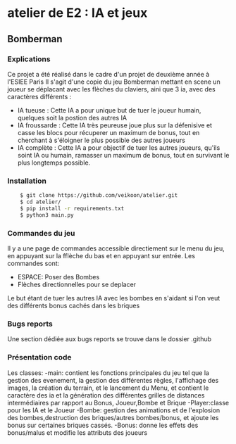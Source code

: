 # atelier de E2 : IA et jeux

## Bomberman

### Explications
Ce projet a été réalisé dans le cadre d'un projet de deuxième année à l'ESIEE Paris
Il s'agit d'une copie du jeu Bomberman mettant en scene un joueur se déplacant avec les flèches du claviers, aini que 3 ia, avec des caractères différents :
- IA tueuse : Cette IA a pour unique but de tuer le joueur humain, quelques soit la postion des autres IA
- IA froussarde : Cette IA très peureuse joue plus sur la défenisive et casse les blocs pour récuperer un maximum de bonus, tout en cherchant à s'éloigner le plus possible des autres joueurs
- IA complète : Cette IA a pour objectif de tuer les autres joueurs, qu'ils soint IA ou humain, ramasser un maximum de bonus, tout en survivant le plus longtemps possible.

### Installation
``` bash
	$ git clone https://github.com/veikoon/atelier.git
	$ cd atelier/
	$ pip install -r requirements.txt
	$ python3 main.py
```
### Commandes du jeu
Il y a une page de commandes accessible directiement sur le menu du jeu, en appuyant sur la fflèche du bas et en appuyant sur entrée.
Les commandes sont:
- ESPACE: Poser des Bombes
- Flèches directionnelles pour se deplacer

Le but étant de tuer les autres IA avec les bombes en s'aidant si l'on veut des différents bonus cachés dans les briques
### Bugs reports
Une section dédiée aux bugs reports se trouve dans le dossier .github

### Présentation code
Les classes:
-main: contient les fonctions principales du jeu tel que la gestion des evenement, la gestion des différentes règles, 
l'affichage des images, la création du terrain, et le lancement du Menu, 
et contient le caractère des ia et la génération des différentes grilles de distances intermédiaires par rapport au Bonus, Joueur,Bombe et Brique
-Player:classe pour les IA et le Joueur
-Bombe: gestion des animations et de l'explosion des bombes,destruction des briques/autres bombes/bonus, et ajoute les bonus sur certaines briques cassés.
-Bonus: donne les effets des bonus/malus et modifie les attributs des joueurs
